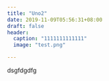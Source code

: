 ```yaml
---
title: "Uno2"
date: 2019-11-09T05:56:31+08:00
draft: false
header:
  caption: "1111111111111"
  image: "test.png"

---
```

dsgfdgdfg

